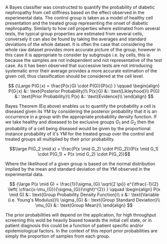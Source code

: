 A Bayes classifier was constructed to quantify the probability of diabetic nephropathy from cell stiffness based on the effect observed in the experimental data. The control group is taken as a model of healthy cell presentation and the treated group representing the onset of diabetic nephropathy. Similarly to how cell properties where estimated from several tests, the typical group properties are estimated from several cells, conversely it can also be found by taking the averages and standard deviations of the whole dataset. It is often the case that considering the whole raw dataset provides more accurate picture of the group, however in this case it is appropriate to consider by subgroups i.e. by cells, this is because the samples are not independent and not representative of the test case. As it has been observed that successive tests are not introducing systematic error their average provides a more accurate estimation of the given cell, thus classification should be considered at the cell level.

$$
{\Large  
P(G∣x) = \frac{P(x∣G) \cdot P(G)}{P(x)}  
}  
\qquad  
\begin{align}  
P(G∣x) &:: \text{Posterior Probability}\\
P(x∣G) &:: \text{Likleyhood}\\
P(G)   &:: \text{Prior Probability}\\
P(x)   &:: \text{Evidence}\\
\end{align}
$$

Bayes Theorem (Eq above) enables us to quantify the probability a cell is diseased given its YM by considering the posterior probability that it is an occurrence in a group with the appropriate probability density function. If we take healthy and diseased to be exclusive groups $G_{1}$ and $G_{2}$ then the probability of a cell being diseased would be given by the proportional instance probability of it's YM for the treated group over the control and treated groups all multiplied by their prior probability.

$$\large P(G_2 \mid x) = \frac{P(x \mid G_2) \cdot P(G_2)}{P(x \mid G_1) \cdot P(G_1) + P(x \mid G_2) \cdot P(G_2)}$$

Where the likelihood of a given group is based on the normal distribution implied by the mean and standard deviation of the YM observed in the experimental data.

$$
{\large  
P(x \mid G) =  
\frac{1}{\sigma_{G} \sqrt{2 \pi}}  
e^{\tfrac{-1}{2}  
\left( \cfrac{x-\mu_{G}}{\sigma_{G}}\right)^{2}}  
}  
\qquad  
\begin{align}  
P(x \mid G) &:: \text{Group Probability Density Function}\\
x           &:: \text{Variable (i.e. Young's Modulus)}\\
\sigma_{G}  &:: \text{Group Standard Deviation}\\
\mu_{G}     &:: \text{Group Mean}\\
\end{align}
$$

The prior probabilities will depend on the application, for high throughput screening this wold be heavily biased towards the initial cell state, or in patient diagnosis this could be a function of patient specific and/or epidemiological factors. In the context of this report prior probabilities are simply the proportion of samples from each group.